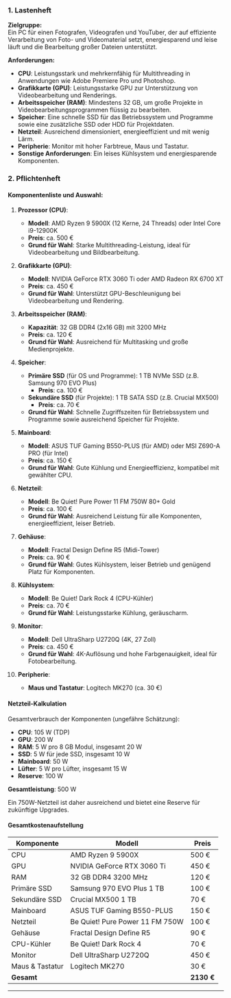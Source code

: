 ### 1. Lastenheft

**Zielgruppe:**  
Ein PC für einen Fotografen, Videografen und YouTuber, der auf effiziente Verarbeitung von Foto- und Videomaterial setzt, energiesparend und leise läuft und die Bearbeitung großer Dateien unterstützt.

**Anforderungen:**
- **CPU**: Leistungsstark und mehrkernfähig für Multithreading in Anwendungen wie Adobe Premiere Pro und Photoshop.
- **Grafikkarte (GPU)**: Leistungsstarke GPU zur Unterstützung von Videobearbeitung und Renderings.
- **Arbeitsspeicher (RAM)**: Mindestens 32 GB, um große Projekte in Videobearbeitungsprogrammen flüssig zu bearbeiten.
- **Speicher**: Eine schnelle SSD für das Betriebssystem und Programme sowie eine zusätzliche SSD oder HDD für Projektdaten.
- **Netzteil**: Ausreichend dimensioniert, energieeffizient und mit wenig Lärm.
- **Peripherie**: Monitor mit hoher Farbtreue, Maus und Tastatur.
- **Sonstige Anforderungen**: Ein leises Kühlsystem und energiesparende Komponenten.
  
### 2. Pflichtenheft

#### Komponentenliste und Auswahl:

1. **Prozessor (CPU)**:
   - **Modell**: AMD Ryzen 9 5900X (12 Kerne, 24 Threads) oder Intel Core i9-12900K
   - **Preis**: ca. 500 €
   - **Grund für Wahl**: Starke Multithreading-Leistung, ideal für Videobearbeitung und Bildbearbeitung.

2. **Grafikkarte (GPU)**:
   - **Modell**: NVIDIA GeForce RTX 3060 Ti oder AMD Radeon RX 6700 XT
   - **Preis**: ca. 450 €
   - **Grund für Wahl**: Unterstützt GPU-Beschleunigung bei Videobearbeitung und Rendering.

3. **Arbeitsspeicher (RAM)**:
   - **Kapazität**: 32 GB DDR4 (2x16 GB) mit 3200 MHz
   - **Preis**: ca. 120 €
   - **Grund für Wahl**: Ausreichend für Multitasking und große Medienprojekte.

4. **Speicher**:
   - **Primäre SSD** (für OS und Programme): 1 TB NVMe SSD (z.B. Samsung 970 EVO Plus)
     - **Preis**: ca. 100 €
   - **Sekundäre SSD** (für Projekte): 1 TB SATA SSD (z.B. Crucial MX500)
     - **Preis**: ca. 70 €
   - **Grund für Wahl**: Schnelle Zugriffszeiten für Betriebssystem und Programme sowie ausreichend Speicher für Projekte.

5. **Mainboard**:
   - **Modell**: ASUS TUF Gaming B550-PLUS (für AMD) oder MSI Z690-A PRO (für Intel)
   - **Preis**: ca. 150 €
   - **Grund für Wahl**: Gute Kühlung und Energieeffizienz, kompatibel mit gewählter CPU.

6. **Netzteil**:
   - **Modell**: Be Quiet! Pure Power 11 FM 750W 80+ Gold
   - **Preis**: ca. 100 €
   - **Grund für Wahl**: Ausreichend Leistung für alle Komponenten, energieeffizient, leiser Betrieb.

7. **Gehäuse**:
   - **Modell**: Fractal Design Define R5 (Midi-Tower)
   - **Preis**: ca. 90 €
   - **Grund für Wahl**: Gutes Kühlsystem, leiser Betrieb und genügend Platz für Komponenten.

8. **Kühlsystem**:
   - **Modell**: Be Quiet! Dark Rock 4 (CPU-Kühler)
   - **Preis**: ca. 70 €
   - **Grund für Wahl**: Leistungsstarke Kühlung, geräuscharm.

9. **Monitor**:
   - **Modell**: Dell UltraSharp U2720Q (4K, 27 Zoll)
   - **Preis**: ca. 450 €
   - **Grund für Wahl**: 4K-Auflösung und hohe Farbgenauigkeit, ideal für Fotobearbeitung.

10. **Peripherie**:
    - **Maus und Tastatur**: Logitech MK270 (ca. 30 €)

#### Netzteil-Kalkulation

Gesamtverbrauch der Komponenten (ungefähre Schätzung):
- **CPU**: 105 W (TDP)
- **GPU**: 200 W
- **RAM**: 5 W pro 8 GB Modul, insgesamt 20 W
- **SSD**: 5 W für jede SSD, insgesamt 10 W
- **Mainboard**: 50 W
- **Lüfter**: 5 W pro Lüfter, insgesamt 15 W
- **Reserve**: 100 W

**Gesamtleistung**: 500 W

Ein 750W-Netzteil ist daher ausreichend und bietet eine Reserve für zukünftige Upgrades.

#### Gesamtkostenaufstellung

| Komponente       | Modell                           | Preis  |
|------------------|----------------------------------|--------|
| CPU             | AMD Ryzen 9 5900X                | 500 €  |
| GPU             | NVIDIA GeForce RTX 3060 Ti       | 450 €  |
| RAM             | 32 GB DDR4 3200 MHz              | 120 €  |
| Primäre SSD     | Samsung 970 EVO Plus 1 TB        | 100 €  |
| Sekundäre SSD   | Crucial MX500 1 TB               | 70 €   |
| Mainboard       | ASUS TUF Gaming B550-PLUS        | 150 €  |
| Netzteil        | Be Quiet! Pure Power 11 FM 750W  | 100 €  |
| Gehäuse         | Fractal Design Define R5         | 90 €   |
| CPU-Kühler      | Be Quiet! Dark Rock 4            | 70 €   |
| Monitor         | Dell UltraSharp U2720Q           | 450 €  |
| Maus & Tastatur | Logitech MK270                   | 30 €   |
| **Gesamt**      |                                  | **2130 €** |

---

